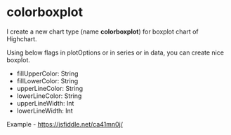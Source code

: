 # colorboxplot

I create a new chart type (name **colorboxplot**) for boxplot chart of Highchart. 

Using below flags in plotOptions or in series or in data, you can create nice boxplot.
* fillUpperColor: String
* fillLowerColor: String
* upperLineColor: String
* lowerLineColor: String
* upperLineWidth: Int
* lowerLineWidth: Int


Example - https://jsfiddle.net/ca41mn0j/

